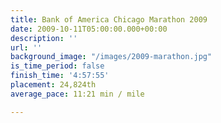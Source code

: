 ```yaml
---
title: Bank of America Chicago Marathon 2009
date: 2009-10-11T05:00:00.000+00:00
description: ''
url: ''
background_image: "/images/2009-marathon.jpg"
is_time_period: false
finish_time: '4:57:55'
placement: 24,824th
average_pace: 11:21 min / mile

---
```

